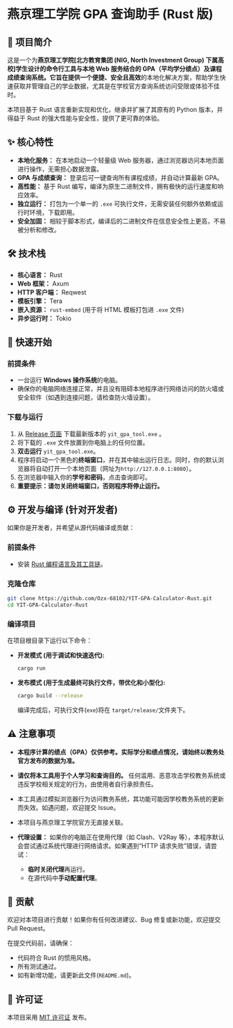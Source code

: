 # 燕京理工学院 GPA 查询助手 (Rust 版)



## 🚀 项目简介

这是一个为**燕京理工学院[北方教育集团 (NIG, North Investment Group) 下属高校]**学生设计的命令行工具与本地 Web 服务结合的 GPA（平均学分绩点）及课程成绩查询系统。它旨在提供一个**便捷、安全且高效**的本地化解决方案，帮助学生快速获取并管理自己的学业数据，尤其是在学校官方查询系统访问受限或体验不佳时。

本项目基于 Rust 语言重新实现和优化，继承并扩展了其原有的 Python 版本，并得益于 Rust 的强大性能与安全性，提供了更可靠的体验。



## ✨ 核心特性

- **本地化服务：** 在本地启动一个轻量级 Web 服务器，通过浏览器访问本地页面进行操作，无需担心数据泄露。
- **GPA 与成绩查询：** 登录后可一键查询所有课程成绩，并自动计算最新 GPA。
- **高性能：** 基于 Rust 编写，编译为原生二进制文件，拥有极快的运行速度和响应效率。
- **独立运行：** 打包为一个单一的 `.exe` 可执行文件，无需安装任何额外依赖或运行时环境，下载即用。
- **安全加固：** 相较于脚本形式，编译后的二进制文件在信息安全性上更高，不易被分析和修改。



## 🛠️ 技术栈

- **核心语言：** Rust
- **Web 框架：** Axum
- **HTTP 客户端：** Reqwest
- **模板引擎：** Tera
- **嵌入资源：** `rust-embed` (用于将 HTML 模板打包进 `.exe` 文件)
- **异步运行时：** Tokio



## 🚀 快速开始

### 前提条件

- 一台运行 **Windows 操作系统**的电脑。
- 确保你的电脑网络连接正常，并且没有阻碍本地程序进行网络访问的防火墙或安全软件（如遇到连接问题，请检查防火墙设置）。



### 下载与运行

1. 从 [Release 页面](https://github.com/Ozx-68102/YIT-GPA-Calculator-Rust/releases) 下载最新版本的 `yit_gpa_tool.exe` 。
2. 将下载的 `.exe` 文件放置到你电脑上的任何位置。
3. **双击运行** `yit_gpa_tool.exe`。
4. 程序将启动一个黑色的**终端窗口**，并在其中输出运行日志。同时，你的默认浏览器将自动打开一个本地页面（网址为`http://127.0.0.1:8080`）。
5. 在浏览器中输入你的**学号和密码**，点击查询即可。
6. **重要提示：请勿关闭终端窗口，否则程序将停止运行。**



## ⚙️ 开发与编译 (针对开发者)

如果你是开发者，并希望从源代码编译或贡献：

### 前提条件

- 安装 [Rust 编程语言及其工具链](https://www.rust-lang.org/tools/install)。

### 克隆仓库

```bash
git clone https://github.com/Ozx-68102/YIT-GPA-Calculator-Rust.git
cd YIT-GPA-Calculator-Rust
```

### 编译项目

在项目根目录下运行以下命令：

- **开发模式 (用于调试和快速迭代):**

  ```bash
  cargo run
  ```

- **发布模式 (用于生成最终可执行文件，带优化和小型化):**

  ```bash
  cargo build --release
  ```

  编译完成后，可执行文件(`exe`)将在 `target/release/`文件夹下。



## ⚠️ 注意事项

- **本程序计算的绩点（GPA）仅供参考。实际学分和绩点情况，请始终以教务处官方发布的数据为准。**

- **请仅将本工具用于个人学习和查询目的。** 任何滥用、恶意攻击学校教务系统或违反学校相关规定的行为，由使用者自行承担责任。
- 本工具通过模拟浏览器行为访问教务系统，其功能可能因学校教务系统的更新而失效。如遇问题，欢迎提交 Issue。
- 本项目与燕京理工学院官方无直接关联。
- **代理设置：** 如果你的电脑正在使用代理（如 Clash、V2Ray 等），本程序默认会尝试通过系统代理进行网络请求。如果遇到“HTTP 请求失败”错误，请尝试：
  - **临时关闭代理**再运行。
  - 在源代码中**手动配置代理**。



## 🤝 贡献

欢迎对本项目进行贡献！如果你有任何改进建议、Bug 修复或新功能，欢迎提交 Pull Request。

在提交代码前，请确保：

- 代码符合 Rust 的惯用风格。
- 所有测试通过。
- 如有新增功能，请更新此文件(`README.md`)。



## 📄 许可证

本项目采用 [MIT 许可证](https://www.google.com/search?q=LICENSE) 发布。